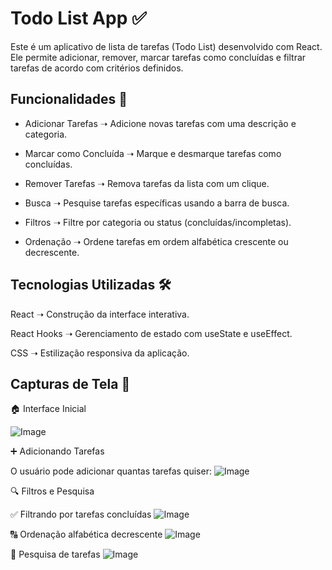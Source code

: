 # Todo List App ✅

Este é um aplicativo de lista de tarefas (Todo List) desenvolvido com React. Ele permite adicionar, remover, marcar tarefas como concluídas e filtrar tarefas de acordo com critérios definidos.

##  Funcionalidades 🚀

- Adicionar Tarefas ➝ Adicione novas tarefas com uma descrição e categoria.

- Marcar como Concluída ➝ Marque e desmarque tarefas como concluídas.

- Remover Tarefas ➝ Remova tarefas da lista com um clique.

- Busca ➝ Pesquise tarefas específicas usando a barra de busca.

- Filtros ➝ Filtre por categoria ou status (concluídas/incompletas).

- Ordenação ➝ Ordene tarefas em ordem alfabética crescente ou decrescente.


 ## Tecnologias Utilizadas 🛠️

React ➝ Construção da interface interativa.

React Hooks ➝ Gerenciamento de estado com useState e useEffect.

CSS ➝ Estilização responsiva da aplicação.


##  Capturas de Tela 📸

🏠 Interface Inicial

![Image](https://github.com/user-attachments/assets/2598b73f-c606-4c7f-8336-09c4bb22cfe6)

➕ Adicionando Tarefas

O usuário pode adicionar quantas tarefas quiser:
![Image](https://github.com/user-attachments/assets/91912758-d8b4-4ab8-a9d0-03ca95b968f0)


🔍 Filtros e Pesquisa


✅ Filtrando por tarefas concluídas
![Image](https://github.com/user-attachments/assets/0428b601-78a2-4ea0-9e67-fd036de7c9e8)


🔠 Ordenação alfabética decrescente
![Image](https://github.com/user-attachments/assets/d3924415-0bb0-4e94-a16a-b35837502e30)

🔎 Pesquisa de tarefas
![Image](https://github.com/user-attachments/assets/db95a7d0-af56-4b19-9ef6-4e40f4a4d3c2)

